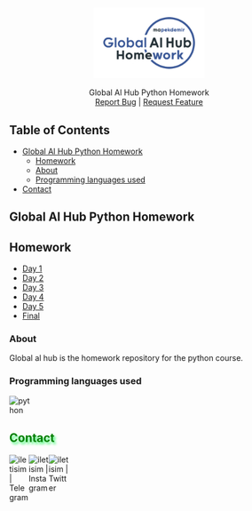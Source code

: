 
<!-- PROJECT LOGO -->
<br />
<p align="center">
  <a href="https://github.com/mapekdemir/GlobalAlHubPythonHomework">
    <img src="/logo.png" alt="Logo" width="200" >
  </a>

  <p align="center">
    Global Al Hub Python Homework
    <br />
    <a href="https://github.com/mapekdemir/GlobalAlHubPythonHomework/issues">Report Bug</a>
 | 
    <a href="https://github.com/mapekdemir/GlobalAlHubPythonHomework/issues">Request Feature</a>
  </p>
</p>



<!-- TABLE OF CONTENTS -->
## Table of Contents

* [Global Al Hub Python Homework](#global-al-hub-python-homework)
  * [Homework](#homework)
  * [About](#about)
  * [Programming languages used](#programming-languages-used)
* [Contact](#-contact-)



<!-- Global Al Hub Python Homework -->
## Global Al Hub Python Homework

## Homework
* [Day 1](https://github.com/mapekdemir/GlobalAlHubPythonHomework/blob/main/Homework/Homework_Day1.py)
* [Day 2](https://github.com/mapekdemir/GlobalAlHubPythonHomework/blob/main/Homework/Homework_Day2.py)
* [Day 3](https://github.com/mapekdemir/GlobalAlHubPythonHomework/blob/main/Homework/Homework_Day3.py)
* [Day 4](https://github.com/mapekdemir/GlobalAlHubPythonHomework/blob/main/Homework/Homework_Day4.py)
* [Day 5](https://github.com/mapekdemir/GlobalAlHubPythonHomework/blob/main/Homework/Homework_Day5.py)
* [Final](https://github.com/mapekdemir/GlobalAlHubPythonHomework/blob/main/Homework/Homework_Final.py)

### About
Global al hub is the homework repository for the python course.

### Programming languages used
<a href="https://python.org"><img align="left" alt="python" width="40px" src="https://seeklogo.com/images/P/python-logo-A32636CAA3-seeklogo.com.png"></a>

<br>
<br>
<h2 style="color:Green;text-shadow: 3px 4px 4px rgba(0, 250, 70, 0.7)"> Contact </h2>

[<img align="left" alt="iletisim | Telegram" width="35px" src="https://www.flaticon.com/svg/static/icons/svg/2111/2111710.svg" />][Telegram]
[<img align="left" alt="iletisim | Instagram" width="36px" src="https://www.flaticon.com/svg/static/icons/svg/1384/1384015.svg" />][Instagram]
[<img align="left" alt="iletisim | Twitter" width="36px" src="https://www.flaticon.com/svg/static/icons/svg/1384/1384017.svg" />][Twitter]

[Telegram]: https://www.t.me/mapekdemir
[Instagram]: https://instagram.com/mapekdemir
[Twitter]: https://twitter.com/mapekdemir
